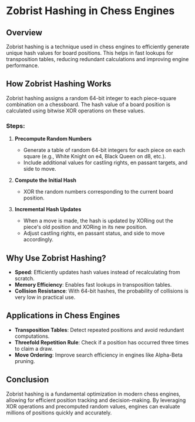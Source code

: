 # Zobrist Hashing in Chess Engines

## Overview
Zobrist hashing is a technique used in chess engines to efficiently generate unique hash values for board positions. This helps in fast lookups for transposition tables, reducing redundant calculations and improving engine performance.

## How Zobrist Hashing Works
Zobrist hashing assigns a random 64-bit integer to each piece-square combination on a chessboard. The hash value of a board position is calculated using bitwise XOR operations on these values.

### Steps:
1. **Precompute Random Numbers**
   - Generate a table of random 64-bit integers for each piece on each square (e.g., White Knight on e4, Black Queen on d8, etc.).
   - Include additional values for castling rights, en passant targets, and side to move.

2. **Compute the Initial Hash**
   - XOR the random numbers corresponding to the current board position.

3. **Incremental Hash Updates**
   - When a move is made, the hash is updated by XORing out the piece's old position and XORing in its new position.
   - Adjust castling rights, en passant status, and side to move accordingly.

## Why Use Zobrist Hashing?
- **Speed**: Efficiently updates hash values instead of recalculating from scratch.
- **Memory Efficiency**: Enables fast lookups in transposition tables.
- **Collision Resistance**: With 64-bit hashes, the probability of collisions is very low in practical use.

## Applications in Chess Engines
- **Transposition Tables**: Detect repeated positions and avoid redundant computations.
- **Threefold Repetition Rule**: Check if a position has occurred three times to claim a draw.
- **Move Ordering**: Improve search efficiency in engines like Alpha-Beta pruning.

## Conclusion
Zobrist hashing is a fundamental optimization in modern chess engines, allowing for efficient position tracking and decision-making. By leveraging XOR operations and precomputed random values, engines can evaluate millions of positions quickly and accurately.

